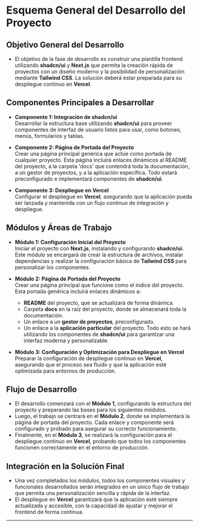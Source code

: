 # Esquema General del Desarrollo del Proyecto

## Objetivo General del Desarrollo

- El objetivo de la fase de desarrollo es construir una plantilla frontend utilizando **shadcn/ui** y **Next.js** que permita la creación rápida de proyectos con un diseño moderno y la posibilidad de personalización mediante **Tailwind CSS**. La solución deberá estar preparada para su despliegue continuo en **Vercel**.

## Componentes Principales a Desarrollar

- **Componente 1: Integración de shadcn/ui**  
  Desarrollar la estructura base utilizando **shadcn/ui** para proveer componentes de interfaz de usuario listos para usar, como botones, menús, formularios y tablas.

- **Componente 2: Página de Portada del Proyecto**  
  Crear una página principal genérica que actúe como portada de cualquier proyecto. Esta página incluirá enlaces dinámicos al README del proyecto, a la carpeta 'docs' que contendrá toda la documentación, a un gestor de proyectos, y a la aplicación específica. Todo estará preconfigurado e implementará componentes de **shadcn/ui**.

- **Componente 3: Despliegue en Vercel**  
  Configurar el despliegue en **Vercel**, asegurando que la aplicación pueda ser lanzada y mantenida con un flujo continuo de integración y despliegue.

## Módulos y Áreas de Trabajo

- **Módulo 1: Configuración Inicial del Proyecto**  
  Iniciar el proyecto con **Next.js**, instalando y configurando **shadcn/ui**. Este módulo se encargará de crear la estructura de archivos, instalar dependencias y realizar la configuración básica de **Tailwind CSS** para personalizar los componentes.

- **Módulo 2: Página de Portada del Proyecto**  
  Crear una página principal que funcione como el índice del proyecto. Esta portada genérica incluirá enlaces dinámicos a:
  - **README** del proyecto, que se actualizará de forma dinámica.
  - Carpeta **docs** en la raíz del proyecto, donde se almacenará toda la documentación.
  - Un enlace a un **gestor de proyectos**, preconfigurado.
  - Un enlace a la **aplicación particular** del proyecto.
  Todo esto se hará utilizando los componentes de **shadcn/ui** para garantizar una interfaz moderna y personalizable.

- **Módulo 3: Configuración y Optimización para Despliegue en Vercel**  
  Preparar la configuración de despliegue continuo en **Vercel**, asegurando que el proceso sea fluido y que la aplicación esté optimizada para entornos de producción.

## Flujo de Desarrollo

- El desarrollo comenzará con el **Módulo 1**, configurando la estructura del proyecto y preparando las bases para los siguientes módulos.
- Luego, el trabajo se centrará en el **Módulo 2**, donde se implementará la página de portada del proyecto. Cada enlace y componente será configurado y probado para asegurar su correcto funcionamiento.
- Finalmente, en el **Módulo 3**, se realizará la configuración para el despliegue continuo en **Vercel**, probando que todos los componentes funcionen correctamente en el entorno de producción.

## Integración en la Solución Final

- Una vez completados los módulos, todos los componentes visuales y funcionales desarrollados serán integrados en un único flujo de trabajo que permita una personalización sencilla y rápida de la interfaz.
- El despliegue en **Vercel** garantizará que la aplicación esté siempre actualizada y accesible, con la capacidad de ajustar y mejorar el frontend de forma continua.

---